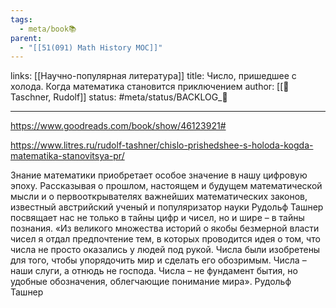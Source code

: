 ```yaml
---
tags:
  - meta/book📚
parent:
  - "[[51(091) Math History MOC]]"
---
```

links:  [[Научно-популярная литература]]
title: Число, пришедшее с холода. Когда математика становится приключением
author: [[👤Taschner, Rudolf]]
status: #meta/status/BACKLOG_🌰

---

https://www.goodreads.com/book/show/46123921#

https://www.litres.ru/rudolf-tashner/chislo-prishedshee-s-holoda-kogda-matematika-stanovitsya-pr/

Знание математики приобретает особое значение в нашу цифровую эпоху. Рассказывая о прошлом, настоящем и будущем математической мысли и о первооткрывателях важнейших математических законов, известный австрийский ученый и популяризатор науки Рудольф Ташнер посвящает нас не только в тайны цифр и чисел, но и шире – в тайны познания. «Из великого множества историй о якобы безмерной власти чисел я отдал предпочтение тем, в которых проводится идея о том, что числа не просто оказались у людей под рукой. Числа были изобретены для того, чтобы упорядочить мир и сделать его обозримым. Числа – наши слуги, а отнюдь не господа. Числа – не фундамент бытия, но удобные обозначения, облегчающие понимание мира». Рудольф Ташнер
